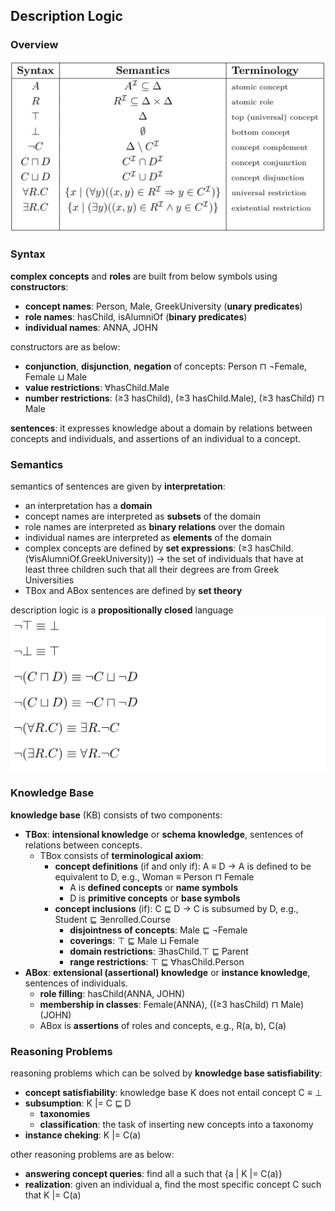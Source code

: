 ## Description Logic

### Overview
![overview](./pix/overview.png)

### Syntax

**complex concepts** and **roles** are built from below symbols using **constructors**:
* **concept names**: Person, Male, GreekUniversity (**unary predicates**)
* **role names**: hasChild, isAlumniOf (**binary predicates**)
* **individual names**: ANNA, JOHN

constructors are as below:
* **conjunction**, **disjunction**, **negation** of concepts: Person ⊓ ¬Female, Female ⊔ Male
* **value restrictions**: ∀hasChild.Male
* **number restrictions**: (≥3 hasChild), (≥3 hasChild.Male), (≥3 hasChild) ⊓ Male

**sentences**: it expresses knowledge about a domain by relations between concepts and individuals, and assertions of an individual to a concept.

### Semantics

semantics of sentences are given by **interpretation**:
* an interpretation has a **domain**
* concept names are interpreted as **subsets** of the domain
* role names are interpreted as **binary relations** over the domain
* individual names are interpreted as **elements** of the domain
* complex concepts are defined by **set expressions**: (≥3 hasChild.(∀isAlumniOf.GreekUniversity)) -> the set of individuals that have at least three children such that all their degrees are from Greek Universities
* TBox and ABox sentences are defined by **set theory**

description logic is a **propositionally closed** language
![semantics](./pix/semantics.png)

### Knowledge Base

**knowledge base** (KB) consists of two components:
* **TBox**: **intensional knowledge** or **schema knowledge**, sentences of relations between concepts.
	*  TBox consists of **terminological axiom**:
		* **concept definitions** (if and only if): A ≡ D -> A is defined to be equivalent to D, e.g., Woman ≡ Person ⊓ Female
			* A is **defined concepts** or **name symbols**
			* D is **primitive concepts** or **base symbols**
		* **concept inclusions** (if): C ⊑ D -> C is subsumed by D, e.g., Student ⊑ ∃enrolled.Course
			* **disjointness of concepts**: Male ⊑ ¬Female
			* **coverings**: ⊤ ⊑ Male ⊔ Female
			* **domain restrictions**: ∃hasChild.⊤ ⊑ Parent
			* **range restrictions**: ⊤ ⊑ ∀hasChild.Person
* **ABox**: **extensional (assertional) knowledge** or **instance knowledge**, sentences of individuals.
	* **role filling**: hasChild(ANNA, JOHN)
	* **membership in classes**: Female(ANNA), ((≥3 hasChild) ⊓ Male)(JOHN)
	* ABox is **assertions** of roles and concepts, e.g., R(a, b), C(a)


### Reasoning Problems

reasoning problems which can be solved by **knowledge base satisfiability**:
* **concept satisfiability**: knowledge base K does not entail concept C ≡ ⊥
* **subsumption**: K |= C ⊑ D
	* **taxonomies**
	* **classification**: the task of inserting new concepts into a taxonomy
* **instance cheking**: K |= C(a)

other reasoning problems are as below:
* **answering concept queries**: find all a such that {a | K |= C(a)}
* **realization**: given an individual a, find the most specific concept C such that K |= C(a)
